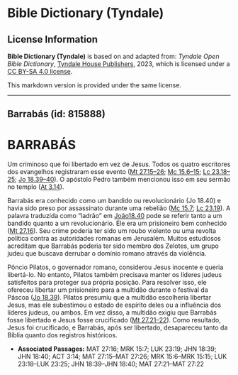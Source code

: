 # Bible Dictionary (Tyndale)

## License Information

**Bible Dictionary (Tyndale)** is based on and adapted from: _Tyndale Open Bible Dictionary_, [Tyndale House Publishers](https://tyndaleopenresources.com/), 2023, which is licensed under a [CC BY-SA 4.0 license](https://creativecommons.org/licenses/by-sa/4.0/legalcode.en).

This markdown version is provided under the same license.



--------------------------------

## Barrabás (id: 815888)

BARRABÁS
========

Um criminoso que foi libertado em vez de Jesus. Todos os quatro escritores dos evangelhos registraram esse evento ([Mt 27\.15–26](https://ref.ly/Matt27:15-Matt27:26); [Mc 15\.6–15](https://ref.ly/Mark15:6-Mark15:15); [Lc 23\.18–25](https://ref.ly/Luke23:18-Luke23:25); [Jo 18\.39–40](https://ref.ly/John18:39-John18:40)). O apóstolo Pedro também mencionou isso em seu sermão no templo ([At 3\.14](https://ref.ly/Acts3:14)).

Barrabás era conhecido como um bandido ou revolucionário (Jo 18\.40\) e havia sido preso por assassinato durante uma rebelião ([Mc 15\.7](https://ref.ly/Mark15:7); [Lc 23\.19](https://ref.ly/Luke23:19)). A palavra traduzida como “ladrão” em [João18\.40](https://ref.ly/John18:40) pode se referir tanto a um bandido quanto a um revolucionário. Ele era um prisioneiro bem conhecido ([Mt 27\.16](https://ref.ly/Matt27:16)). Seu crime poderia ter sido um roubo violento ou uma revolta política contra as autoridades romanas em Jerusalém. Muitos estudiosos acreditam que Barrabás poderia ter sido membro dos Zelotes, um grupo judeu que buscava derrubar o domínio romano através da violência.

Pôncio Pilatos, o governador romano, considerou Jesus inocente e queria libertá\-lo. No entanto, Pilatos também precisava manter os líderes judeus satisfeitos para proteger sua própria posição. Para resolver isso, ele ofereceu libertar um prisioneiro para a multidão durante o festival da Páscoa ([Jo 18\.39](https://ref.ly/John18:39)). Pilatos presumiu que a multidão escolheria libertar Jesus, mas ele subestimou o estado de espírito deles ou a influência dos líderes judeus, ou ambos. Em vez disso, a multidão exigiu que Barrabás fosse libertado e Jesus fosse crucificado ([Mt 27\.21–22](https://ref.ly/Matt27:21-Matt27:22)). Como resultado, Jesus foi crucificado, e Barrabás, após ser libertado, desapareceu tanto da Bíblia quanto dos registros históricos.

* **Associated Passages:** MAT 27:16; MRK 15:7; LUK 23:19; JHN 18:39; JHN 18:40; ACT 3:14; MAT 27:15–MAT 27:26; MRK 15:6–MRK 15:15; LUK 23:18–LUK 23:25; JHN 18:39–JHN 18:40; MAT 27:21–MAT 27:22

